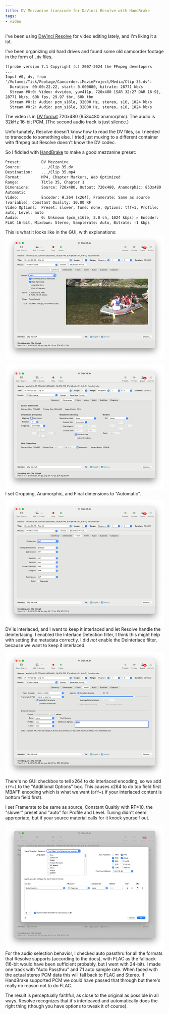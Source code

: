 ```yaml
---
title: DV Mezzanine transcode for DaVinci Resolve with HandBrake
tags:
- video
---
```

I've been using [DaVinci Resolve](https://www.blackmagicdesign.com/products/davinciresolve) for video editing lately, and I'm liking it a lot.

I've been organizing old hard drives and found some old camcorder footage in the form of `.dv` files. 

```
ffprobe version 7.1 Copyright (c) 2007-2024 the FFmpeg developers
...
Input #0, dv, from '/Volumes/Tick/Footage/Camcorder.iMovieProject/Media/Clip 35.dv':
  Duration: 00:00:22.22, start: 0.000000, bitrate: 28771 kb/s
  Stream #0:0: Video: dvvideo, yuv411p, 720x480 [SAR 32:27 DAR 16:9], 28771 kb/s, 60k fps, 29.97 tbr, 60k tbn
  Stream #0:1: Audio: pcm_s16le, 32000 Hz, stereo, s16, 1024 kb/s
  Stream #0:2: Audio: pcm_s16le, 32000 Hz, stereo, s16, 1024 kb/s
```

The video is in [DV format](https://en.wikipedia.org/wiki/DV_(video_format)) 720x480 (853x480 anamorphic). The audio is 32kHz 16-bit PCM. (The second audio track is just silence.)

Unfortunately, Resolve doesn't know how to read the DV files, so I needed to transcode to something else. I tried just muxing to a different container with ffmpeg but Resolve doesn't know the DV codec.

So I fiddled with [HandBrake](https://handbrake.fr/) to make a good mezzanine preset:

```
Preset:         DV Mezzanine 
Source:         .../Clip 35.dv
Destination:    .../Clip 35.mp4
Format:         MP4, Chapter Markers, Web Optimized
Range: 	        Title 35, Chapter 1
Dimensions:     Source: 720x480, Output: 720x480, Anamorphic: 853x480 Automatic
Video:          Encoder: H.264 (x264), Framerate: Same as source (variable), Constant Quality: 10.00 RF
Video Options:  Preset: slower, Tune: none, Options: tff=1, Profile: auto, Level: auto
Audio:          0: Unknown (pcm_s16le, 2.0 ch, 1024 kbps) ▸ Encoder: FLAC 16-bit, Mixdown: Stereo, Samplerate: Auto, Bitrate: -1 kbps
```

This is what it looks like in the GUI, with explanations:
![Summary tab](/images/dv-mezzanine/summary.png)

![Dimensions tab](/images/dv-mezzanine/dimensions.png)
I set Cropping, Anamorphic, and Final dimensions to "Automatic".

![Filters tab](/images/dv-mezzanine/filters.png)
DV is interlaced, and I want to keep it interlaced and let Resolve handle the deinterlacing.
I enabled the Interlace Detection filter, I think this might help with setting the metadata correctly. I did *not* enable the Deinterlace filter, because we want to keep it interlaced.

![Video tab](/images/dv-mezzanine/video.png)
There's no GUI checkbox to tell x264 to do interlaced encoding, so we add `tff=1` to the "Additional Options" box. This causes x264 to do top field first MBAFF encoding which is what we want (`bff=1` if your interlaced content is bottom field first).

I set Framerate to be same as source, Constant Qualtiy with RF=10, the "slower" preset and "auto" for Profile and Level. Tuning didn't seem appropriate, but if your source material calls for it knock yourself out.

![Audio Selection](/images/dv-mezzanine/audio_selection.png)
For the audio selection behavior, I checked auto passthru for all the formats that Resolve supports (according to the docs), with FLAC as the fallback (16-bit would have been sufficient probably, but I went with 24-bit). I made one track with "Auto Passthru" and 7.1 auto sample rate. When faced with the actual stereo PCM data this will fall back to FLAC and Stereo. If HandBrake supported PCM we could have passed that through but there's really no reason not to do FLAC.

The result is perceptually faithful, as close to the original as possible in all ways. Resolve recognizes that it's interleaved and automatically does the right thing (though you have options to tweak it of course).
